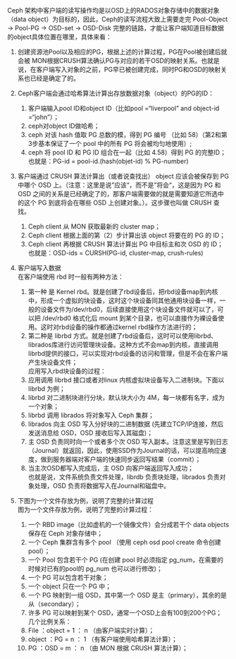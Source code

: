 Ceph 架构中客户端的读写操作均是以OSD上的RADOS对象存储中的数据对象（data object）为目标的，因此，Ceph的读写流程大致上需要走完 Pool-Object → Pool-PG → OSD-set → OSD-Disk 完整的链路，才能让客户端知道目标数据的object具体位置在哪里，具体来看：

1. 创建资源池Pool以及相应的PG，根据上述的计算过程，PG在Pool被创建后就会被 MON根据CRUSH算法确认PG与对应的若干OSD的映射关系。也就是说，在客户端写入对象的之前，PG早已被创建完成，同时PG和OSD的映射关系也已经是确定了的。
2. Ceph客户端会通过哈希算法计算出存放数据对象（object）的PG的ID：

   1.  客户端输入pool ID和object ID（比如pool =“liverpool” and object-id =“john”）；  
   2.  ceph对object ID做哈希；  
   3.  ceph 对该 hash 值取 PG 总数的模，得到 PG 编号 （比如 58）（第2和第3步基本保证了一个 pool 中的所有 PG 将会被均匀地使用）;  
   4.  ceph 将  pool ID 和 PG ID 组合在一起（比如 4.58）得到 PG 的完整ID； 也就是：PG-id = pool-id.\(hash\(objet-id\) % PG-number\)

3. 客户端通过 CRUSH 算法计算出（或者说查找出） object 应该会被保存到 PG 中哪个 OSD 上。（注意：这里是说”应该“，而不是”将会“，这是因为 PG 和 OSD 之间的关系是已经确定了的，那客户端需要做的就是需要知道它所选中的这个 PG 到底将会在哪些 OSD 上创建对象。）。这步骤也叫做 CRUSH 查找。  
   1. Ceph client 从 MON 获取最新的 cluster map；  
   2. Ceph client 根据上面的第（2）步计算出该 object 将要在的 PG 的 ID；  
   3. Ceph client 再根据 CRUSH 算法计算出 PG 中目标主和次 OSD 的 ID；  
   也就是：OSD-ids = CURSH\(PG-id, cluster-map, crush-rules\)

4. 客户端写入数据  
   在客户端使用 rbd 时一般有两种方法：  
   1. 第一种 是 Kernel rbd。就是创建了rbd设备后，把rbd设备map到内核中，形成一个虚拟的块设备，这时这个块设备同其他通用块设备一样，一般的设备文件为/dev/rbd0，后续直接使用这个块设备文件就可以了，可以把 /dev/rbd0 格式化后 mount 到某个目录，也可以直接作为裸设备使用。这时对rbd设备的操作都通过kernel rbd操作方法进行的；  
   2. 第二种是 librbd 方式。就是创建了rbd设备后，这时可以使用librbd、librados库进行访问管理块设备。这种方式不会map到内核，直接调用librbd提供的接口，可以实现对rbd设备的访问和管理，但是不会在客户端产生块设备文件；  
   应用写入rbd块设备的过程：  
   1. 应用调用 librbd 接口或者对linux 内核虚拟块设备写入二进制块。下面以 librbd 为例；  
   2. librbd 对二进制块进行分块，默认块大小为 4M，每一块都有名字，成为一个对象；  
   3. librbd 调用 librados 将对象写入 Ceph 集群；  
   4. librados 向主 OSD 写入分好块的二进制数据 \(先建立TCP/IP连接，然后发送消息给 OSD，OSD 接收后写入其磁盘\)；  
   5. 主 OSD 负责同时向一个或者多个次 OSD 写入副本。注意这里是写到日志（Journal）就返回，因此，使用SSD作为Journal的话，可以提高响应速度，做到服务器端对客户端的快速同步返回写结果（commit）；  
   6. 当主次OSD都写入完成后，主 OSD 向客户端返回写入成功；  
   也就是说，文件系统负责文件处理，librdb 负责块处理，librados 负责对象处理，OSD 负责将数据写入在Journal和磁盘中。

5. 下图为一个文件存放为例，说明了完整的计算过程  
   图为一个文件存放为例，说明了完整的计算过程：  
   1. 一个 RBD image（比如虚机的一个镜像文件）会分成若干个 data objects 保存在 Ceph 对象存储中；  
   2. 一个 Ceph 集群含有多个 pool （使用 ceph osd pool create 命令创建pool）；  
   3. 一个 Pool 包含若干个 PG \(在创建 pool 时必须指定 pg\_num，在需要的时候对已有的pool的 pg\_num 也可以进行修改\)；  
   4. 一个 PG 可以包含若干对象；  
   5. 一个 object 只在一个 PG 中；  
   6. 一个 PG 映射到一组 OSD，其中第一个 OSD 是主（primary），其余的是从（secondary）；  
   7. 许多 PG 可以映射到某个 OSD，通常一个OSD上会有100到200个PG；  
   几个比例关系：  
   1. File ：object = 1 ： n （由客户端实时计算）；  
   2. object ：PG = n ： 1 （有客户端使用哈希算法计算）；  
   3. PG ：OSD = m ： n （由 MON 根据 CRUSH 算法计算）；



